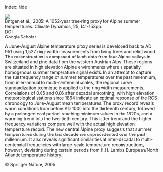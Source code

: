 index: hide

<div class="Citation">
    <div class="Citation-thumb CitationThumb-linked"  data-href="https://doi.org/10.1007/s00382-005-0028-1">
      <img src="https://static.claimspace.cloud/climate-study-static/refs/thumbs/5/Bntgen_et_al_2005-thumb.png" />
    </div>

  <div class="Citation-body">
    <div class="Citation-text">Bntgen et al., 2005: A 1052-year tree-ring proxy for Alpine summer temperatures. <span class="Article-journal">Climate Dynamics, </span><span class="Article-volume">25, </span>141-153pp.</div>
    <div class="Citation-links">
      <div class="CitationLink" data-href="https://doi.org/10.1007/s00382-005-0028-1">
        <div class="CitationLink-icon CitationLink-Doi"></div>
        <div class="CitationLink-text">DOI</div>
      </div>
      <div class="CitationLink" data-href="https://scholar.google.com/scholar?q=10.1007/s00382-005-0028-1">
        <div class="CitationLink-icon CitationLink-Scholar"></div>
        <div class="CitationLink-text">Google Scholar</div>
      </div>
    </div>
  </div>
</div>

A June–August Alpine temperature proxy series is developed back to AD 951 using 1,527 ring-width measurements from living trees and relict wood. The reconstruction is composed of larch data from four Alpine valleys in Switzerland and pine data from the western Austrian Alps. These regions are situated in high elevation Alpine environments where a spatially homogenous summer temperature signal exists. In an attempt to capture the full frequency range of summer temperatures over the past millennium, from inter-annual to multi-centennial scales, the regional curve standardization technique is applied to the ring width measurements. Correlations of 0.65 and 0.86 after decadal smoothing, with high elevation meteorological stations since 1864 indicate an optimal response of the RCS chronology to June–August mean temperatures. The proxy record reveals warm conditions from before AD 1000 into the thirteenth century, followed by a prolonged cool period, reaching minimum values in the 1820s, and a warming trend into the twentieth century. This latter trend and the higher frequency variations compare well with the actual high elevation temperature record. The new central Alpine proxy suggests that summer temperatures during the last decade are unprecedented over the past millennium. It also reveals significant similarities at inter-decadal to multi-centennial frequencies with large-scale temperature reconstructions, however, deviating during certain periods from H.H. Lamb‘s European/North Atlantic temperature history.

<div class="Citation-copy">
&copy; Springer Nature, 2005
</div>